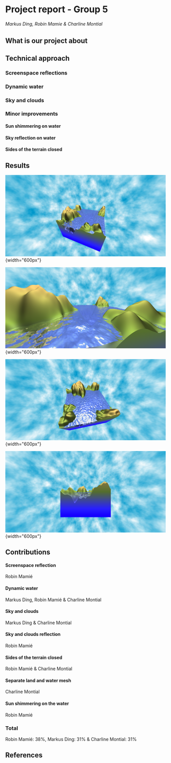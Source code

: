 # Project report - Group 5

###### Markus Ding, Robin Mamie & Charline Montial

## What is our project about

## Technical approach

### Screenspace reflections

### Dynamic water

### Sky and clouds

### Minor improvements

#### Sun shimmering on water

#### Sky reflection on water

#### Sides of the terrain closed

## Results

![Screen space reflections + Phong + Sky and clouds](images/1.png){width="600px"}

![Closer look at screen space reflections](images/2.png){width="600px"}

![Closer look at the sun shimmering on the water](images/3.png){width="600px"}

![Closer look at the side walls of the terrain](images/4.png){width="600px"}

## Contributions

#### Screenspace reflection
Robin Mamié

#### Dynamic water
Markus Ding, Robin Mamié & Charline Montial

#### Sky and clouds
Markus Ding & Charline Montial

#### Sky and clouds reflection
Robin Mamié

#### Sides of the terrain closed
Robin Mamié & Charline Montial

#### Separate land and water mesh
Charline Montial

#### Sun shimmering on the water
Robin Mamié

### Total
Robin Mamié: 38%,
Markus Ding: 31% &
Charline Montial: 31%

## References
